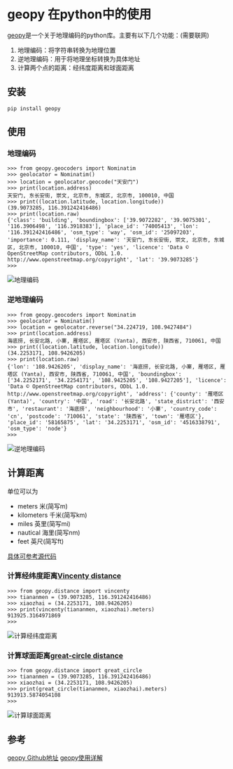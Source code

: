 # geopy 在python中的使用

[geopy](https://github.com/geopy/geopy)是一个关于地理编码的python库。主要有以下几个功能：(需要联网)

1. 地理编码：将字符串转换为地理位置
2. 逆地理编码：用于将地理坐标转换为具体地址
3. 计算两个点的距离：经纬度距离和球面距离

## 安装

```
pip install geopy
```
## 使用

### 地理编码

```
>>> from geopy.geocoders import Nominatim
>>> geolocator = Nominatim()
>>> location = geolocator.geocode("天安门")
>>> print(location.address)
天安门, 东长安街, 崇文, 北京市, 东城区, 北京市, 100010, 中国
>>> print((location.latitude, location.longitude))
(39.9073285, 116.391242416486)
>>> print(location.raw)
{'class': 'building', 'boundingbox': ['39.9072282', '39.9075301', '116.3906498', '116.3918383'], 'place_id': '74005413', 'lon': '116.391242416486', 'osm_type': 'way', 'osm_id': '25097203', 'importance': 0.111, 'display_name': '天安门, 东长安街, 崇文, 北京市, 东城区, 北京市, 100010, 中国', 'type': 'yes', 'licence': 'Data © OpenStreetMap contributors, ODbL 1.0. http://www.openstreetmap.org/copyright', 'lat': '39.9073285'}
>>> 
```

![地理编码](http://img.blog.csdn.net/20171123190901853?watermark/2/text/aHR0cDovL2Jsb2cuY3Nkbi5uZXQvTmV4dF9TZWNvbmQ=/font/5a6L5L2T/fontsize/400/fill/I0JBQkFCMA==/dissolve/70/gravity/SouthEast)

### 逆地理编码

```
>>> from geopy.geocoders import Nominatim
>>> geolocator = Nominatim()
>>> location = geolocator.reverse("34.224719, 108.9427484")
>>> print(location.address)
海底捞, 长安北路, 小寨, 雁塔区, 雁塔区 (Yanta), 西安市, 陕西省, 710061, 中国
>>> print((location.latitude, location.longitude))
(34.2253171, 108.9426205)
>>> print(location.raw)
{'lon': '108.9426205', 'display_name': '海底捞, 长安北路, 小寨, 雁塔区, 雁塔区 (Yanta), 西安市, 陕西省, 710061, 中国', 'boundingbox': ['34.2252171', '34.2254171', '108.9425205', '108.9427205'], 'licence': 'Data © OpenStreetMap contributors, ODbL 1.0. http://www.openstreetmap.org/copyright', 'address': {'county': '雁塔区 (Yanta)', 'country': '中国', 'road': '长安北路', 'state_district': '西安市', 'restaurant': '海底捞', 'neighbourhood': '小寨', 'country_code': 'cn', 'postcode': '710061', 'state': '陕西省', 'town': '雁塔区'}, 'place_id': '58165875', 'lat': '34.2253171', 'osm_id': '4516338791', 'osm_type': 'node'}
>>> 
```

![逆地理编码](http://img.blog.csdn.net/20171123191055643?watermark/2/text/aHR0cDovL2Jsb2cuY3Nkbi5uZXQvTmV4dF9TZWNvbmQ=/font/5a6L5L2T/fontsize/400/fill/I0JBQkFCMA==/dissolve/70/gravity/SouthEast)

## 计算距离
单位可以为

- meters 米(简写m)
- kilometers 千米(简写km)
- miles 英里(简写mi)
- nautical 海里(简写nm)
- feet 英尺(简写ft)

[具体可参考源代码](https://github.com/geopy/geopy/blob/master/geopy/distance.py)

### 计算经纬度距离[Vincenty distance](https://en.wikipedia.org/wiki/Vincenty's_formulae)

```
>>> from geopy.distance import vincenty
>>> tiananmen = (39.9073285, 116.391242416486)
>>> xiaozhai = (34.2253171, 108.9426205)
>>> print(vincenty(tiananmen, xiaozhai).meters)
913925.3164971869
>>> 
```

![计算经纬度距离](http://img.blog.csdn.net/20171123191145385?watermark/2/text/aHR0cDovL2Jsb2cuY3Nkbi5uZXQvTmV4dF9TZWNvbmQ=/font/5a6L5L2T/fontsize/400/fill/I0JBQkFCMA==/dissolve/70/gravity/SouthEast)

### 计算球面距离[great-circle distance](https://en.wikipedia.org/wiki/Great-circle_distance)

```
>>> from geopy.distance import great_circle
>>> tiananmen = (39.9073285, 116.391242416486)
>>> xiaozhai = (34.2253171, 108.9426205)
>>> print(great_circle(tiananmen, xiaozhai).meters)
913913.5874054108
>>> 
```

![计算球面距离](http://img.blog.csdn.net/20171123191211890?watermark/2/text/aHR0cDovL2Jsb2cuY3Nkbi5uZXQvTmV4dF9TZWNvbmQ=/font/5a6L5L2T/fontsize/400/fill/I0JBQkFCMA==/dissolve/70/gravity/SouthEast)

## 参考

[geopy Github地址](https://github.com/geopy/geopy)
[geopy使用详解](https://www.cnblogs.com/giserliu/p/4982187.html)


  [1]: http://img.blog.csdn.net/20171123190901853?watermark/2/text/aHR0cDovL2Jsb2cuY3Nkbi5uZXQvTmV4dF9TZWNvbmQ=/font/5a6L5L2T/fontsize/400/fill/I0JBQkFCMA==/dissolve/70/gravity/SouthEast